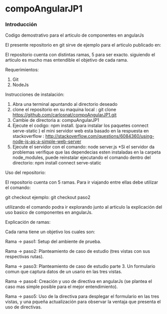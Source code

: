 # compoAngularJP1

<h3>Introducción</h3>
Codigo demostrativo para el articulo de componentes en angularJs

El presente repositorio en git sirve de ejemplo para el articulo publicado en: 

El repositorio cuenta con distintas ramas, 5 para ser exacto. siguiendo el articulo es mucho mas entendible el objetivo de cada rama.

Requerimientos:
1) Git
2) NodeJs

Instrucciones de instalación:
1) Abra una terminal apuntando al directorio deseado 
2) clone el repositorio en su maquina local : git clone https://github.com/carlosnat/compoAngularJP1.git
3) Cambie de directoria a: compuAngularJP1
4) Ejecute el codigo: npm install. (para instalar los paquetes connect serve-static ) el mini servidor web esta basado en la respuesta en stackoverflow : http://stackoverflow.com/questions/6084360/using-node-js-as-a-simple-web-server
5) Ejecute el servidor con el comando: node server.js
*Si el servidor da problemas verifique que las dependecias esten instaladas en la carpeta node_modules, puede reinstalar ejecutando el comando dentro del directorio: npm install connect serve-static

Uso del repositorio:

El repositorio cuenta con 5 ramas. Para ir viajando entre ellas debe utilizar el comando:

git checkout <nombreDeRama> ejemplo: git checkout paso2

utilizando el comando podra ir explorando junto al articulo la explicación del uso basico de componentes en angularJs.


Explicación de ramas:

Cada rama tiene un objetivo los cuales son:

Rama -> paso1: Setup del ambiente de prueba.

Rama -> paso2: Planteamiento de caso de estudio (tres vistas con sus respectivas rutas).

Rama -> paso3: Planteamiento de caso de estudio parte 3. Un formulario comun que captura datos de un usario en las tres vistas.

Rama -> paso4: Creación y uso de directiva en angularJs (se plantea el caso mas simple posible para el mejor entendimiento).

Rama -> paso5: Uso de la directiva para desplegar el formulario en las tres vistas, y una pqueña actualización para observar la ventaja que presenta el uso de directivas.
